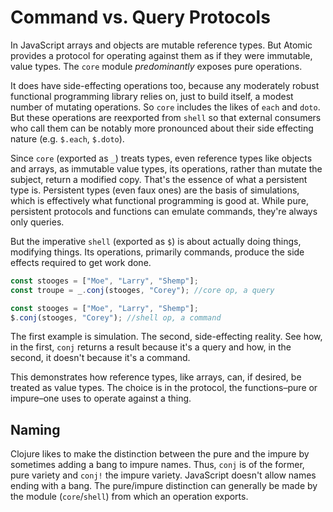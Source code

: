 # Command vs. Query Protocols

In JavaScript arrays and objects are mutable reference types.  But Atomic provides a protocol for operating against them as if they were immutable, value types.  The `core` module *predominantly* exposes pure operations.

It does have side-effecting operations too, because any moderately robust functional programming library relies on, just to build itself, a modest number of mutating operations.  So `core` includes the likes of `each` and `doto`.  But these operations are reexported from `shell` so that external consumers who call them can be notably more pronounced about their side effecting nature (e.g. `$.each`, `$.doto`).

Since `core` (exported as `_`) treats types, even reference types like objects and arrays, as immutable value types, its operations, rather than mutate the subject, return a modified copy.  That's the essence of what a persistent type is.  Persistent types (even faux ones) are the basis of simulations, which is effectively what functional programming is good at.  While pure, persistent protocols and functions can emulate commands, they're always only queries.

But the imperative `shell` (exported as `$`) is about actually doing things, modifying things.  Its operations, primarily commands, produce the side effects required to get work done.

```js
const stooges = ["Moe", "Larry", "Shemp"];
const troupe = _.conj(stooges, "Corey"); //core op, a query
```

```js
const stooges = ["Moe", "Larry", "Shemp"];
$.conj(stooges, "Corey"); //shell op, a command
```

The first example is simulation.  The second, side-effecting reality.  See how, in the first, `conj` returns a result because it's a query and how, in the second, it doesn't because it's a command.

This demonstrates how reference types, like arrays, can, if desired, be treated as value types.  The choice is in the protocol, the functions–pure or impure–one uses to operate against a thing.

## Naming

Clojure likes to make the distinction between the pure and the impure by sometimes adding a bang to impure names.  Thus, `conj` is of the former, pure variety and `conj!` the impure variety.  JavaScript doesn't allow names ending with a bang.  The pure/impure distinction can generally be made by the module (`core`/`shell`) from which an operation exports.
